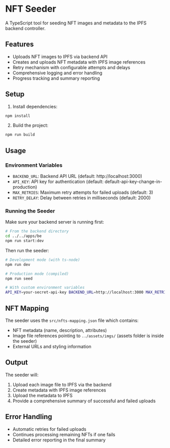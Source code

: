 # NFT Seeder

A TypeScript tool for seeding NFT images and metadata to the IPFS backend controller.

## Features

- Uploads NFT images to IPFS via backend API
- Creates and uploads NFT metadata with IPFS image references  
- Retry mechanism with configurable attempts and delays
- Comprehensive logging and error handling
- Progress tracking and summary reporting

## Setup

1. Install dependencies:
```bash
npm install
```

2. Build the project:
```bash
npm run build
```

## Usage

### Environment Variables

- `BACKEND_URL`: Backend API URL (default: http://localhost:3000)
- `API_KEY`: API key for authentication (default: default-api-key-change-in-production)
- `MAX_RETRIES`: Maximum retry attempts for failed uploads (default: 3)
- `RETRY_DELAY`: Delay between retries in milliseconds (default: 2000)

### Running the Seeder

Make sure your backend server is running first:

```bash
# From the backend directory
cd ../../apps/be
npm run start:dev
```

Then run the seeder:

```bash
# Development mode (with ts-node)
npm run dev

# Production mode (compiled)
npm run seed

# With custom environment variables
API_KEY=your-secret-api-key BACKEND_URL=http://localhost:3000 MAX_RETRIES=5 npm run dev
```

## NFT Mapping

The seeder uses the `src/nfts-mapping.json` file which contains:

- NFT metadata (name, description, attributes)  
- Image file references pointing to `../assets/imgs/` (assets folder is inside the seeder)
- External URLs and styling information

## Output

The seeder will:

1. Upload each image file to IPFS via the backend
2. Create metadata with IPFS image references
3. Upload the metadata to IPFS
4. Provide a comprehensive summary of successful and failed uploads

## Error Handling

- Automatic retries for failed uploads
- Continues processing remaining NFTs if one fails
- Detailed error reporting in the final summary
